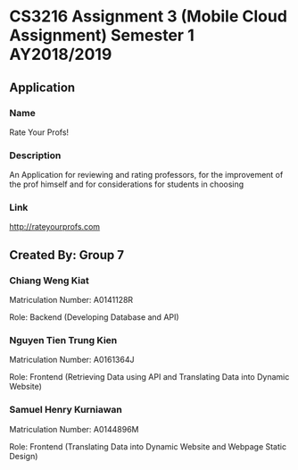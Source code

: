 # CS3216 Assignment 3 (Mobile Cloud Assignment) Semester 1 AY2018/2019 

## Application
### Name 
Rate Your Profs!

### Description
An Application for reviewing and rating professors, for the improvement of the prof himself and for considerations for students in choosing

### Link
http://rateyourprofs.com

## Created By: Group 7
### Chiang Weng Kiat
Matriculation Number: A0141128R

Role: Backend (Developing Database and API)

### Nguyen Tien Trung Kien
Matriculation Number: A0161364J

Role: Frontend (Retrieving Data using API and Translating Data into Dynamic Website)

### Samuel Henry Kurniawan
Matriculation Number: A0144896M

Role: Frontend (Translating Data into Dynamic Website and Webpage Static Design)
